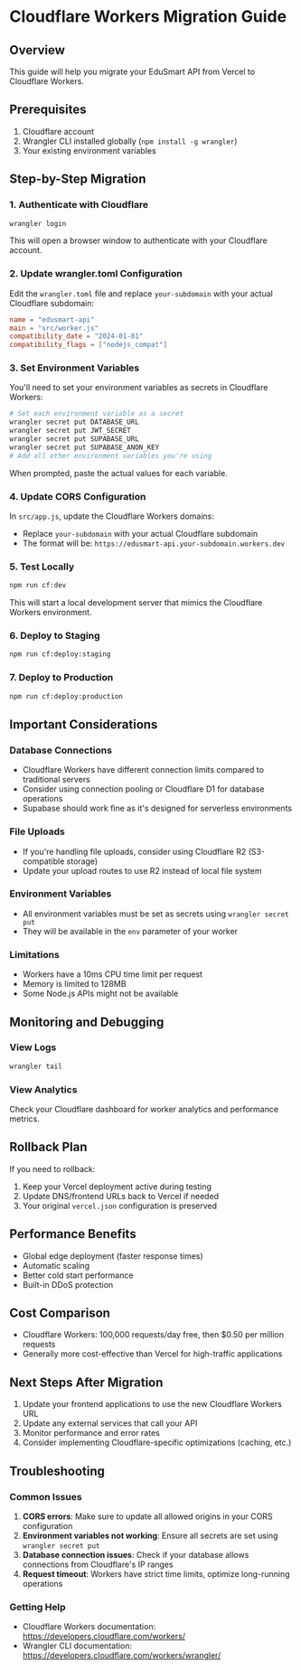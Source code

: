 # Cloudflare Workers Migration Guide

## Overview
This guide will help you migrate your EduSmart API from Vercel to Cloudflare Workers.

## Prerequisites
1. Cloudflare account
2. Wrangler CLI installed globally (`npm install -g wrangler`)
3. Your existing environment variables

## Step-by-Step Migration

### 1. Authenticate with Cloudflare
```bash
wrangler login
```
This will open a browser window to authenticate with your Cloudflare account.

### 2. Update wrangler.toml Configuration
Edit the `wrangler.toml` file and replace `your-subdomain` with your actual Cloudflare subdomain:
```toml
name = "edusmart-api"
main = "src/worker.js"
compatibility_date = "2024-01-01"
compatibility_flags = ["nodejs_compat"]
```

### 3. Set Environment Variables
You'll need to set your environment variables as secrets in Cloudflare Workers:

```bash
# Set each environment variable as a secret
wrangler secret put DATABASE_URL
wrangler secret put JWT_SECRET
wrangler secret put SUPABASE_URL
wrangler secret put SUPABASE_ANON_KEY
# Add all other environment variables you're using
```

When prompted, paste the actual values for each variable.

### 4. Update CORS Configuration
In `src/app.js`, update the Cloudflare Workers domains:
- Replace `your-subdomain` with your actual Cloudflare subdomain
- The format will be: `https://edusmart-api.your-subdomain.workers.dev`

### 5. Test Locally
```bash
npm run cf:dev
```
This will start a local development server that mimics the Cloudflare Workers environment.

### 6. Deploy to Staging
```bash
npm run cf:deploy:staging
```

### 7. Deploy to Production
```bash
npm run cf:deploy:production
```

## Important Considerations

### Database Connections
- Cloudflare Workers have different connection limits compared to traditional servers
- Consider using connection pooling or Cloudflare D1 for database operations
- Supabase should work fine as it's designed for serverless environments

### File Uploads
- If you're handling file uploads, consider using Cloudflare R2 (S3-compatible storage)
- Update your upload routes to use R2 instead of local file system

### Environment Variables
- All environment variables must be set as secrets using `wrangler secret put`
- They will be available in the `env` parameter of your worker

### Limitations
- Workers have a 10ms CPU time limit per request
- Memory is limited to 128MB
- Some Node.js APIs might not be available

## Monitoring and Debugging

### View Logs
```bash
wrangler tail
```

### View Analytics
Check your Cloudflare dashboard for worker analytics and performance metrics.

## Rollback Plan
If you need to rollback:
1. Keep your Vercel deployment active during testing
2. Update DNS/frontend URLs back to Vercel if needed
3. Your original `vercel.json` configuration is preserved

## Performance Benefits
- Global edge deployment (faster response times)
- Automatic scaling
- Better cold start performance
- Built-in DDoS protection

## Cost Comparison
- Cloudflare Workers: 100,000 requests/day free, then $0.50 per million requests
- Generally more cost-effective than Vercel for high-traffic applications

## Next Steps After Migration
1. Update your frontend applications to use the new Cloudflare Workers URL
2. Update any external services that call your API
3. Monitor performance and error rates
4. Consider implementing Cloudflare-specific optimizations (caching, etc.)

## Troubleshooting

### Common Issues
1. **CORS errors**: Make sure to update all allowed origins in your CORS configuration
2. **Environment variables not working**: Ensure all secrets are set using `wrangler secret put`
3. **Database connection issues**: Check if your database allows connections from Cloudflare's IP ranges
4. **Request timeout**: Workers have strict time limits, optimize long-running operations

### Getting Help
- Cloudflare Workers documentation: https://developers.cloudflare.com/workers/
- Wrangler CLI documentation: https://developers.cloudflare.com/workers/wrangler/ 